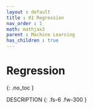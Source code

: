 ```yaml
---
layout : default
title : 01 Regression
nav_order : 1
math: mathjax3
parent : Machine Learning
has_children : true
---
```


# Regression
{: .no_toc }

DESCRIPTION
{: .fs-6 .fw-300 }
